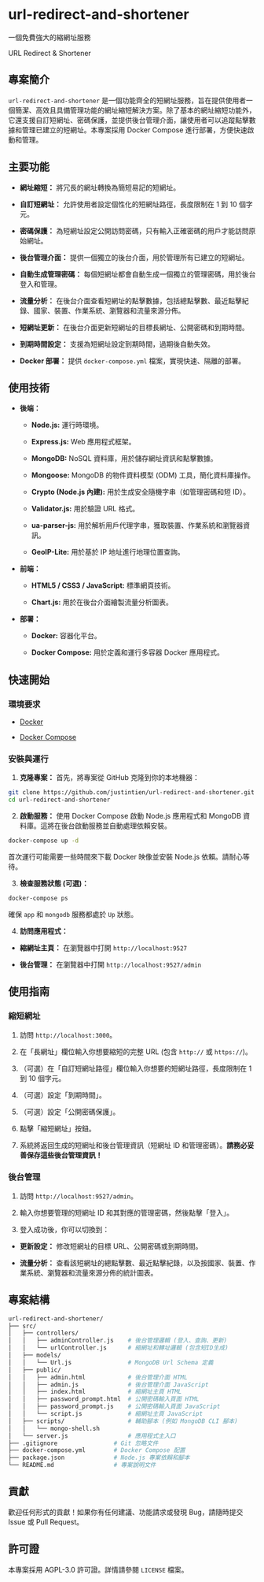 # url-redirect-and-shortener

一個免費強大的縮網址服務

URL Redirect & Shortener

## 專案簡介

`url-redirect-and-shortener` 是一個功能齊全的短網址服務，旨在提供使用者一個簡潔、高效且具備管理功能的網址縮短解決方案。除了基本的網址縮短功能外，它還支援自訂短網址、密碼保護，並提供後台管理介面，讓使用者可以追蹤點擊數據和管理已建立的短網址。本專案採用 Docker Compose 進行部署，方便快速啟動和管理。

## 主要功能

* **網址縮短：** 將冗長的網址轉換為簡短易記的短網址。

* **自訂短網址：** 允許使用者設定個性化的短網址路徑，長度限制在 1 到 10 個字元。

* **密碼保護：** 為短網址設定公開訪問密碼，只有輸入正確密碼的用戶才能訪問原始網址。

* **後台管理介面：** 提供一個獨立的後台介面，用於管理所有已建立的短網址。

* **自動生成管理密碼：** 每個短網址都會自動生成一個獨立的管理密碼，用於後台登入和管理。

* **流量分析：** 在後台介面查看短網址的點擊數據，包括總點擊數、最近點擊紀錄、國家、裝置、作業系統、瀏覽器和流量來源分佈。

* **短網址更新：** 在後台介面更新短網址的目標長網址、公開密碼和到期時間。

* **到期時間設定：** 支援為短網址設定到期時間，過期後自動失效。

* **Docker 部署：** 提供 `docker-compose.yml` 檔案，實現快速、隔離的部署。

## 使用技術

* **後端：**

  * **Node.js:** 運行時環境。

  * **Express.js:** Web 應用程式框架。

  * **MongoDB:** NoSQL 資料庫，用於儲存網址資訊和點擊數據。

  * **Mongoose:** MongoDB 的物件資料模型 (ODM) 工具，簡化資料庫操作。

  * **Crypto (Node.js 內建):** 用於生成安全隨機字串（如管理密碼和短 ID）。

  * **Validator.js:** 用於驗證 URL 格式。

  * **ua-parser-js:** 用於解析用戶代理字串，獲取裝置、作業系統和瀏覽器資訊。

  * **GeoIP-Lite:** 用於基於 IP 地址進行地理位置查詢。

* **前端：**

  * **HTML5 / CSS3 / JavaScript:** 標準網頁技術。

  * **Chart.js:** 用於在後台介面繪製流量分析圖表。

* **部署：**

  * **Docker:** 容器化平台。

  * **Docker Compose:** 用於定義和運行多容器 Docker 應用程式。

## 快速開始

### 環境要求

* [Docker](https://www.docker.com/get-started/)

* [Docker Compose](https://docs.docker.com/compose/install/)

### 安裝與運行

1. **克隆專案：**
首先，將專案從 GitHub 克隆到你的本地機器：

```sh
git clone https://github.com/justintien/url-redirect-and-shortener.git
cd url-redirect-and-shortener
```

2. **啟動服務：**
使用 Docker Compose 啟動 Node.js 應用程式和 MongoDB 資料庫。這將在後台啟動服務並自動處理依賴安裝。

```sh
docker-compose up -d
```

首次運行可能需要一些時間來下載 Docker 映像並安裝 Node.js 依賴。請耐心等待。

3. **檢查服務狀態 (可選)：**

```sh
docker-compose ps
```

確保 `app` 和 `mongodb` 服務都處於 `Up` 狀態。

4. **訪問應用程式：**

* **縮網址主頁：** 在瀏覽器中打開 `http://localhost:9527`

* **後台管理：** 在瀏覽器中打開 `http://localhost:9527/admin`

## 使用指南

### 縮短網址

1. 訪問 `http://localhost:3000`。

2. 在「長網址」欄位輸入你想要縮短的完整 URL (包含 `http://` 或 `https://`)。

3. （可選）在「自訂短網址路徑」欄位輸入你想要的短網址路徑，長度限制在 1 到 10 個字元。

4. （可選）設定「到期時間」。

5. （可選）設定「公開密碼保護」。

6. 點擊「縮短網址」按鈕。

7. 系統將返回生成的短網址和後台管理資訊（短網址 ID 和管理密碼）。**請務必妥善保存這些後台管理資訊！**

### 後台管理

1. 訪問 `http://localhost:9527/admin`。

2. 輸入你想要管理的短網址 ID 和其對應的管理密碼，然後點擊「登入」。

3. 登入成功後，你可以切換到：

* **更新設定：** 修改短網址的目標 URL、公開密碼或到期時間。

* **流量分析：** 查看該短網址的總點擊數、最近點擊紀錄，以及按國家、裝置、作業系統、瀏覽器和流量來源分佈的統計圖表。

## 專案結構

```sh
url-redirect-and-shortener/
├── src/
│   ├── controllers/
│   │   ├── adminController.js    # 後台管理邏輯 (登入、查詢、更新)
│   │   └── urlController.js      # 縮網址和轉址邏輯 (包含短ID生成)
│   ├── models/
│   │   └── Url.js                # MongoDB Url Schema 定義
│   ├── public/
│   │   ├── admin.html            # 後台管理介面 HTML
│   │   ├── admin.js              # 後台管理介面 JavaScript
│   │   ├── index.html            # 縮網址主頁 HTML
│   │   ├── password_prompt.html  # 公開密碼輸入頁面 HTML
│   │   ├── password_prompt.js    # 公開密碼輸入頁面 JavaScript
│   │   └── script.js             # 縮網址主頁 JavaScript
│   ├── scripts/                  # 輔助腳本 (例如 MongoDB CLI 腳本)
│   │   └── mongo-shell.sh
│   └── server.js                 # 應用程式主入口
├── .gitignore                # Git 忽略文件
├── docker-compose.yml        # Docker Compose 配置
├── package.json              # Node.js 專案依賴和腳本
└── README.md                 # 專案說明文件
```

## 貢獻

歡迎任何形式的貢獻！如果你有任何建議、功能請求或發現 Bug，請隨時提交 Issue 或 Pull Request。

## 許可證

本專案採用 AGPL-3.0 許可證。詳情請參閱 `LICENSE` 檔案。
